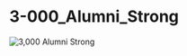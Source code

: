 3-000_Alumni_Strong
===================

![3,000 Alumni Strong](http://i.imgur.com/ctigLrQ.jpg "3,000 Alumni Strong")

